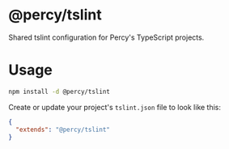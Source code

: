 # @percy/tslint

Shared tslint configuration for Percy's TypeScript projects.

# Usage

```bash
npm install -d @percy/tslint
```

Create or update your project's `tslint.json` file to look like this:

```json
{
  "extends": "@percy/tslint"
}
```
